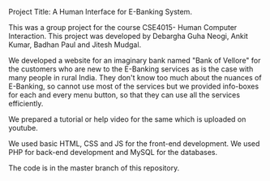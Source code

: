Project Title: A Human Interface for E-Banking System.

This was a group project for the course CSE4015- Human Computer Interaction. This project was developed by Debargha Guha Neogi, Ankit Kumar, Badhan Paul and Jitesh Mudgal.

We developed a website for an imaginary bank named "Bank of Vellore" for the customers who are new to the E-Banking services as is the case with many people in rural India. They don't know too much about the nuances of E-Banking, so cannot use most of the services but we provided info-boxes for each and every menu button, so that they can use all the services efficiently.

We prepared a tutorial or help video for the same which is uploaded on youtube.

We used basic HTML, CSS and JS for the front-end development.
We used PHP for back-end development and MySQL for the databases.


The code is in the master branch of this repository.
